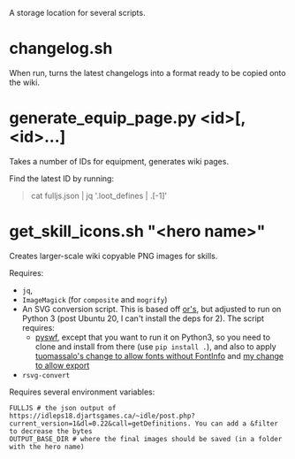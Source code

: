 A storage location for several scripts.

# changelog.sh

When run, turns the latest changelogs into a format ready to be copied onto the wiki.

# generate\_equip\_page.py \<id>[, \<id>...]

Takes a number of IDs for equipment, generates wiki pages.

Find the latest ID by running:

> cat fulljs.json | jq '.loot\_defines | .[-1]'

# get\_skill\_icons.sh "\<hero name>"

Creates larger-scale wiki copyable PNG images for skills.

Requires:
* `jq`,
* `ImageMagick` (for `composite` and `mogrify`)
* An SVG conversion script. This is based off [or's](https://gist.github.com/or/aabfb3ce33b4b7417dbf/), but adjusted to run on Python 3 (post Ubuntu 20, I can't install the deps for 2). The script requires:
  * [pyswf](https://github.com/timknip/pyswf), except that you want to run it on Python3, so you need to clone and install from there (use `pip install .`), and also to apply [tuomassalo's change to allow fonts without FontInfo](https://github.com/timknip/pyswf/pull/36) and [my change to allow export](https://github.com/timknip/pyswf/pull/49)
* `rsvg-convert`

Requires several environment variables:
```
FULLJS # the json output of https://idleps18.djartsgames.ca/~idle/post.php?current_version=1&dl=0.22&call=getDefinitions. You can add a &filter to decrease the bytes
OUTPUT_BASE_DIR # where the final images should be saved (in a folder with the hero name)
```
